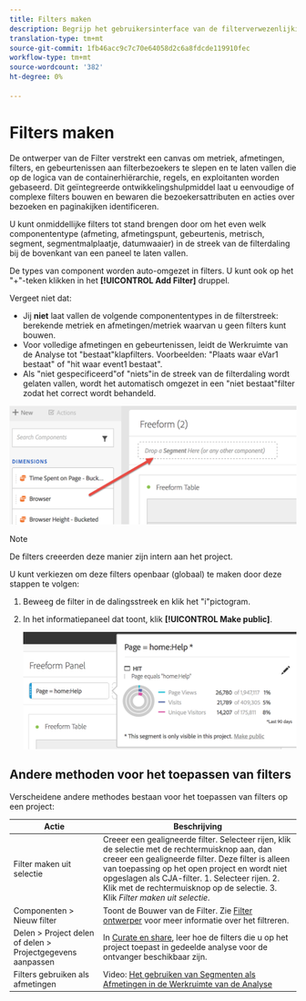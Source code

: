 ```yaml
---
title: Filters maken
description: Begrijp het gebruikersinterface van de filterverwezenlijking.
translation-type: tm+mt
source-git-commit: 1fb46acc9c7c70e64058d2c6a8fdcde119910fec
workflow-type: tm+mt
source-wordcount: '382'
ht-degree: 0%

---
```



# Filters maken

De ontwerper van de Filter verstrekt een canvas om metriek, afmetingen, filters, en gebeurtenissen aan filterbezoekers te slepen en te laten vallen die op de logica van de containerhiërarchie, regels, en exploitanten worden gebaseerd. Dit geïntegreerde ontwikkelingshulpmiddel laat u eenvoudige of complexe filters bouwen en bewaren die bezoekersattributen en acties over bezoeken en paginakijken identificeren.

U kunt onmiddellijke filters tot stand brengen door om het even welk componententype (afmeting, afmetingspunt, gebeurtenis, metrisch, segment, segmentmalplaatje, datumwaaier) in de streek van de filterdaling bij de bovenkant van een paneel te laten vallen.

De types van component worden auto-omgezet in filters. U kunt ook op het &quot;+&quot;-teken klikken in het **[!UICONTROL Add Filter]** druppel.

Vergeet niet dat:

* Jij **niet** laat vallen de volgende componententypes in de filterstreek: berekende metriek en afmetingen/metriek waarvan u geen filters kunt bouwen.
* Voor volledige afmetingen en gebeurtenissen, leidt de Werkruimte van de Analyse tot &quot;bestaat&quot;klapfilters. Voorbeelden: &quot;Plaats waar eVar1 bestaat&quot; of &quot;hit waar event1 bestaat&quot;.
* Als &quot;niet gespecificeerd&quot;of &quot;niets&quot;in de streek van de filterdaling wordt gelaten vallen, wordt het automatisch omgezet in een &quot;niet bestaat&quot;filter zodat het correct wordt behandeld.

![](assets/segment-dropzone.png)

>[!NOTE]
>
>De filters creeerden deze manier zijn intern aan het project.

U kunt verkiezen om deze filters openbaar (globaal) te maken door deze stappen te volgen:

1. Beweeg de filter in de dalingsstreek en klik het &quot;i&quot;pictogram.
1. In het informatiepaneel dat toont, klik **[!UICONTROL Make public]**.

   ![](assets/segment-info.png)

## Andere methoden voor het toepassen van filters

Verscheidene andere methodes bestaan voor het toepassen van filters op een project:

| Actie | Beschrijving |
|--- |--- |
| Filter maken uit selectie | Creeer een gealigneerde filter. Selecteer rijen, klik de selectie met de rechtermuisknop aan, dan creeer een gealigneerde filter. Deze filter is alleen van toepassing op het open project en wordt niet opgeslagen als CJA-filter. 1. Selecteer rijen.  2. Klik met de rechtermuisknop op de selectie.  3. Klik *Filter maken uit selectie*. |
| Componenten > Nieuw filter | Toont de Bouwer van de Filter. Zie [Filter ontwerper](https://docs.adobe.com/content/help/en/analytics/components/segmentation/segmentation-workflow/seg-build.html) voor meer informatie over het filtreren. |
| Delen > Project delen of delen > Projectgegevens aanpassen | In [Curate en share](https://docs.adobe.com/content/help/en/analytics/analyze/analysis-workspace/curate-share/curate.html#concept_4A9726927E7C44AFA260E2BB2721AFC6), leer hoe de filters die u op het project toepast in gedeelde analyse voor de ontvanger beschikbaar zijn. |
| Filters gebruiken als afmetingen | Video: [Het gebruiken van Segmenten als Afmetingen in de Werkruimte van de Analyse](https://www.youtube.com/watch?v=WmSdReKTWto&amp;list=PL2tCx83mn7GuNnQdYGOtlyCu0V5mEZ8sS&amp;index=39) |
